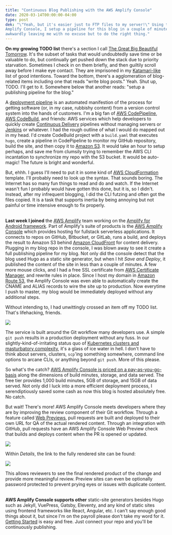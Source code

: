 ```yaml
---
title: "Continuous Blog Publishing with the AWS Amplify Console"
date: 2020-03-14T00:00:00-04:00
type: post
dek: "\"Yeah, but it's easier just to FTP files to my server!\" Using the AWS
Amplify Console, I setup a pipeline for this blog in a couple of minutes,
awkwardly leaving me with no excuse but to do the right thing."
---
```


**On my growing TODO list** there's a section I call [The Great Big Beautiful
Tomorrow][1]. It's the subset of tasks that would undoubtedly save time or be
valuable to do, but continually get pushed down the stack due to priority
starvation. Sometimes I check in on them briefly, and then guiltily scroll away
before I make eye contact. They are imprisoned in my [Katamari-like][2] list of
good intentions. Toward the bottom, there's a agglomeration of blog-related
items including one that reads "write blog posts." Yeah. Shut up, TODO. I'll get
to it. Somewhere below that another reads: "setup a publishing pipeline for the
blog."

A [deployment pipeline][3] is an automated manifestion of the process for
getting software (or, in my case, rubbishy content) from a version control
system into the hands of customers. I'm a big fan of [AWS CodePipeline][6],
[AWS CodeBuild][5], and friends: AWS services which help developers to quickly
create [Continuous Delivery][4] pipelines without managing servers or
[Jenkins][7] or whatever.  I had the rough outline of what I would do mapped out
in my head. I'd create CodeBuild project with a `build.yaml` that executes
`hugo`, create a pipeline in CodePipeline to monitor my GitHub repository, build
the site, and then copy it to [Amazon S3][18]. It would take an hour to setup
perhaps, and save me from clumsily trying to remember the AWS CLI incantation to
synchronize my repo with the S3 bucket. It would be auto-magic! The future is
bright and wonderful.

But, ehhh. I guess I'll need to put it in some kind of [AWS CloudFormation][8]
template. I'll probably need to look up the syntax. That sounds boring. 
The Internet has so many fun things to read and do and watch.
If the Internet wasn't fun I probably would have gotten this done,
but it is, so I didn't. Instead, after my infrequent blogging, I did the CLI
futzing and often got the files copied. It is a task that supports inertia by
being annoying but not painful or time intensive enough to fix properly.

\
**Last week I joined** the [AWS Amplify][10] team working on the [Amplify for
Android framework][10]. Part of Amplify's suite of products is the [AWS Amplify
Console][11] which provides hosting for fullstack serverless applications. It
connects to repos on GitHub, Bitbucket, or GitLab, runs a build, and deploys the
result to Amazon S3 behind [Amazon CloudFront][19] for content delivery.
Plugging in my blog repo in the console, I was blown away to see it create a
full publishing pipeline for my blog. Not only did the console detect that the
blog used Hugo as a static site generator, but when I hit *Save and Deploy*, it
published the content of the site in less than a couple of minutes. A few more
mouse clicks, and I had a free SSL certificate from [AWS Certificate
Manager][13], and rewrite rules in place.  Since I host my domain in [Amazon
Route 53][12], the Amplify Console was even able to automatically create the
CNAME and ALIAS records to wire the site up to production. Now everytime I push
to master, my blog would be immediately deployed without any additional steps.

Without intending to, I had unwittingly crossed an item off my TODO list. That's
lifehacking, friends.

![](/images/continuous-blog-publishing-with-aws-amplify-console/app.png)

The service is built around the Git workflow many developers use. A simple `git
push` results in a production deployment without any fuss. In our
slightly-kind-of-irritating status quo of [Kubernetes clusters and masturbatory
complexity][16], it's a glass of ice water in hell. I don't have to think
about servers, clusters, `scp`'ing something somewhere, command line options to
arcane CLIs, or anything beyond `git push`. More of this please.

So what's the catch? [AWS Amplify Console is priced on a
pay-as-you-go-basis][14] along the dimensions of build minutes, storage, and
data served. The free tier provides 1,000 build minutes, 5GB of storage, and
15GB of data served. Not only did I luck into a more efficient deployment
process, I serendiptiously saved some cash as now this blog is hosted absolutely
free. No catch.

But wait! There's more! AWS Amplify Console meets developers where they are by
improving the review component of their Git workflow. Through a feature called
[Web Previews][17], pull requests are built and deployed to their own URL for QA
of the actual rendered content. Through an integration with GitHub, pull
requests have an AWS Amplify Console Web Preview check that builds and deploys
content when the PR is opened or updated.

![](/images/continuous-blog-publishing-with-aws-amplify-console/pull.png)

Within *Details*, the link to the fully rendered site can be found:

![](/images/continuous-blog-publishing-with-aws-amplify-console/browser.png)

This allows reviewers to see the final rendered product of the change and
provide more meaningful review. Preview sites can even be optionally password
protected to prevent prying eyes or issues with duplicate content.

\
**AWS Amplify Console supports other** static-site generators besides Hugo such
as Jekyll, VuePress, Gatsby, Eleventy, and any kind of static sites using
frontend frameworks like React, Angular, etc. I can't say enough good things
about it, but since I'm on the payroll please don't take my word for it.
[Getting Started][15] is easy and free. Just connect your repo and you'll
be continuously publishing.


[1]: https://en.wikipedia.org/wiki/There%27s_a_Great_Big_Beautiful_Tomorrow
[2]: https://en.wikipedia.org/wiki/Katamari_Damacy
[3]: https://martinfowler.com/bliki/DeploymentPipeline.html
[4]: https://martinfowler.com/bliki/ContinuousDelivery.html
[5]: https://aws.amazon.com/codebuild/
[6]: https://aws.amazon.com/codepipeline/
[7]: https://jenkins.io/
[8]: https://aws.amazon.com/cloudformation/
[9]: https://aws.amazon.com/amplify/
[10]: https://github.com/aws-amplify/amplify-android
[11]: https://aws.amazon.com/amplify/console/getting-started/
[12]: https://aws.amazon.com/route53/
[13]: https://aws.amazon.com/certificate-manager/
[14]: https://aws.amazon.com/amplify/console/pricing
[15]: https://console.aws.amazon.com/amplify/home?#/create
[16]: https://circleci.com/blog/its-the-future/
[17]: https://docs.aws.amazon.com/amplify/latest/userguide/pr-previews.html
[18]: https://aws.amazon.com/s3/
[19]: https://aws.amazon.com/cloudfront/
